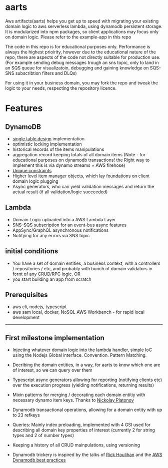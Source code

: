 # aarts
Aws artifacts(aarts) helps you get up to speed with migrating your existing domain logic to aws serverless lambda, using dynamodb persistent storage. It is modularized into npm packages, so client applications may focus only on domain logic. Please refer to the example-app in this repo 

The code in this repo is for educational purposes only. Performance is always the highest prioirity, however due to the educational nature of the repo, there are aspects of the code not directly suitable for production use. (For example sending debug messages trough an sns topic, only to land in an SQS queue for visualizatoin, debugging and gaining knowledge on SQS-SNS subscribtion filters and DLQs)

For using it in your business domain, you may fork the repo and tweak the logic to your needs, respecting the repository licence.

# Features
## DynamoDB
- [single table design](https://docs.aws.amazon.com/amazondynamodb/latest/developerguide/bp-general-nosql-design.html#bp-general-nosql-design-concepts) implementation
- optimistic locking implementation
- historical records of the items manipulations
- aggregation record keeping totals of all domain items (Note - for educational purposes on dynamodb transactions! the Right way to implement this is via dynamo streams + AWS firehose)
- [Unique constraints](https://aws.amazon.com/blogs/database/simulating-amazon-dynamodb-unique-constraints-using-transactions/)
- Higher level item manager objects, which lay foundations on client domain logic plugging
- Async generators, who can yield validation messages and return the actual result (if all validation/logic succeeded)

## Lambda
- Domain Logic uploaded into a AWS Lambda Layer
- SNS-SQS subscription for an event-bus async features
- AppSync/GraphQL asynchronous notifications
- Notifying for any errors via SNS topic
  
## initial conditions
- You have a set of domain entities, a business context, with a controllers / repositories / etc, and probably with bunch of domain validators in fornt of any CRUD/RPC logic.
  OR
- you start building an app from scratch

## Prerequisites
- aws cli, nodejs, typescript
- aws sam local, docker, NoSQL AWS Workbench - for rapid local development

----------

## First milestone implementation
- Injecting whatever domain logic into the lambda handler, simple IoC using the Nodejs Global interface. Convention. Pattern Matching.
- Decribing the domain entities, in a way, for aarts to know which one are of interest, so we can query over them
- Typescript async generators allowing for reporting (notifying clients etc) over the execution progress (yielding notifications, returning results)
- Mixin patterns for merging / decorating each domain entitiy with necessary dynamo item keys. Thanks to [Nickolay Platonov](https://www.bryntum.com/blog/the-mixin-pattern-in-typescript-all-you-need-to-know/)
- Dynamodb transactional operations, allowing for a domain entity with up to 23 refkeys
- Queries: Mainly index preloading, implemented with 4 GSI used for describing all domain key properties of interest (currently 2 for string types and 2 of number types)
- Keeping a history of all CRUD mainpulations, using versioning

- Dynamodb trickery is inspired by the talks of [Rick Houlihan](https://www.youtube.com/watch?v=HaEPXoXVf2k&t=1054s) and the [AWS Dynamodb best practices](https://docs.aws.amazon.com/amazondynamodb/latest/developerguide/best-practices.html)



